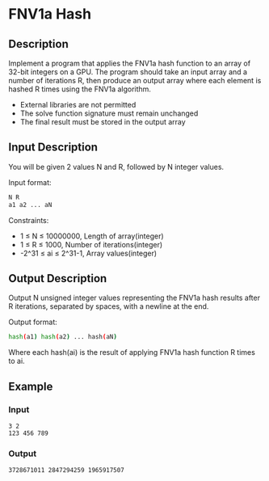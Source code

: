 # FNV1a Hash

## Description
Implement a program that applies the FNV1a hash function to an array of 32-bit integers on a GPU. The program should take an input array and a number of iterations R, then produce an output array where each element is hashed R times using the FNV1a algorithm.

- External libraries are not permitted
- The solve function signature must remain unchanged
- The final result must be stored in the output array

## Input Description
You will be given 2 values N and R, followed by N integer values.

Input format:
```bash
N R
a1 a2 ... aN
```

Constraints:
- 1 ≤ N ≤ 10000000, Length of array(integer)
- 1 ≤ R ≤ 1000, Number of iterations(integer)
- -2^31 ≤ ai ≤ 2^31-1, Array values(integer)

## Output Description
Output N unsigned integer values representing the FNV1a hash results after R iterations, separated by spaces, with a newline at the end.

Output format:
```bash
hash(a1) hash(a2) ... hash(aN)
```

Where each hash(ai) is the result of applying FNV1a hash function R times to ai.

## Example

### Input
```
3 2
123 456 789
```

### Output
```
3728671011 2847294259 1965917507
```